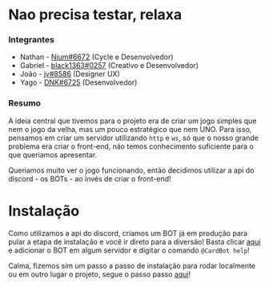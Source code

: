 # Nao precisa testar, relaxa

### Integrantes
- Nathan - [Nium#6672](https://github.com/NiumXp) (Cycle e Desenvolvedor)
- Gabriel - [black1363#0257]() (Creativo e Desenvolvedor)
- João - [jv#8586](https://www.instagram.com/jvartesgraficas/) (Designer UX)
- Yago - [DNK#6725](https://github.com/yagomichalak) (Desenvolvedor)

### Resumo
A ideia central que tivemos para o projeto era de criar um jogo simples que nem o jogo da velha, mas um pouco estratégico que nem UNO. Para isso, pensamos em criar um servidor utilizando `http` e `ws`, só que o nosso grande problema era criar o front-end, não temos conhecimento suficiente para o que queriamos apresentar.

Queriamos muito ver o jogo funcionando, então decidimos utilizar a api do discord - os BOTs - ao invés de criar o front-end!

# Instalação
Como utilizamos a api do discord, criamos um BOT já em produção para pular a etapa de instalação e você ir direto para a diversão! Basta clicar [aqui](https://discord.com/api/oauth2/authorize?client_id=806297071690579968&permissions=8&scope=bot) e adicionar o BOT em algum servidor e digitar o comando `@CardBot help`!

Calma, fizemos sim um passo a passo de instalação para rodar localmente ou em outro lugar o projeto, segue o passo passo [aqui](github/instalation.md)!
